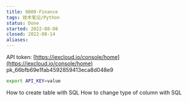 ```yaml
---
title: 0809-Finance
tags: 技术笔记/Python
status: Done
started: 2022-08-08
closed: 2022-08-14
aliases: 
---
```

API token: [https://iexcloud.io/console/home](https://iexcloud.io/console/home)
pk_66bfb69e1fab4592859413eca8d048e9

```bash
export API_KEY=value
```

How to create table with SQL
How to change type of column with SQL
